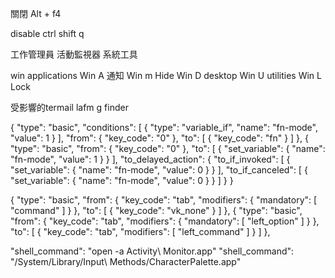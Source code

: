 關閉 Alt + f4

disable ctrl shift q


工作管理員 活動監視器 系統工具



win applications
Win A 通知
Win m Hide
Win D desktop
Win U utilities
Win L Lock


受影響的termail
lafm
g finder



{
  "type": "basic",
  "conditions": [
    {
      "type": "variable_if",
      "name": "fn-mode",
      "value": 1
    }
  ],
  "from": {
      "key_code": "0"
  },
  "to": [
    {
      "key_code": "fn"
    }
  ]
},
{
  "type": "basic",
  "from": {
    "key_code": "0"
  },
  "to": [
    {
      "set_variable": {
        "name": "fn-mode",
        "value": 1
      }
    }
  ],
  "to_delayed_action": {
    "to_if_invoked": [
      {
        "set_variable": {
          "name": "fn-mode",
          "value": 0
        }
      }
    ],
    "to_if_canceled": [
      {
        "set_variable": {
          "name": "fn-mode",
          "value": 0
        }
      }
    ]
  }
}

{
  "type": "basic",
  "from": {
    "key_code": "tab",
    "modifiers": {
      "mandatory": [
        "command"
      ]
    }
  },
  "to": [
    {
      "key_code": "vk_none"
    }
  ]
},
{
  "type": "basic",
  "from": {
    "key_code": "tab",
    "modifiers": {
      "mandatory": [
        "left_option"
      ]
    }
  },
  "to": [
    {
      "key_code": "tab",
      "modifiers": [
        "left_command"
      ]
    }
  ]
},




"shell_command": "open -a Activity\\ Monitor.app"
"shell_command": "/System/Library/Input\\ Methods/CharacterPalette.app"
